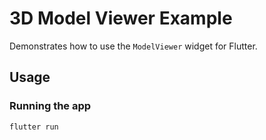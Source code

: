 3D Model Viewer Example
=======================

Demonstrates how to use the `ModelViewer` widget for Flutter.

Usage
-----

### Running the app

    flutter run
